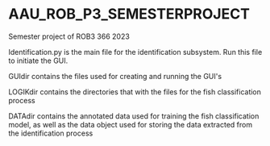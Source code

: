 # AAU_ROB_P3_SEMESTERPROJECT
Semester project of ROB3 366 2023

Identification.py is the main file for the identification subsystem. Run this file to initiate the GUI.

GUIdir contains the files used for creating and running the GUI's

LOGIKdir contains the directories that with the files for the fish classification process

DATAdir contains the annotated data used for training the fish classification model, as well as the data object used for storing the data extracted from the identification process
